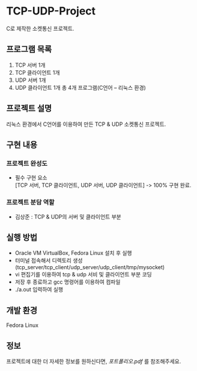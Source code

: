 # TCP-UDP-Project
C로 제작한 소켓통신 프로젝트.


## 프로그램 목록

1) TCP 서버 1개
2) TCP 클라이언트 1개
3) UDP 서버 1개
4) UDP 클라이언트 1개
총 4개 프로그램(C언어 – 리눅스 환경)

## 프로젝트 설명

리눅스 환경에서 C언어를 이용하여 만든 TCP & UDP 소켓통신 프로젝트.

## 구현 내용

### 프로젝트 완성도

- 필수 구현 요소 <br>
[TCP 서버, TCP 클라이언트, UDP 서버, UDP 클라이언트] -> 100% 구현 완료.


### 프로젝트 분담 역할

- 김상준 : TCP & UDP의 서버 및 클라이언트 부분

## 실행 방법

- Oracle VM VirtualBox, Fedora Linux 설치 후 실행
- 터미널 접속해서 디렉토리 생성(tcp_server/tcp_client/udp_server/udp_client/tmp/mysocket)
- vi 편집기를 이용하여 tcp & udp 서비 및 클라이언트 부분 코딩
- 저장 후 종료하고 gcc 명령어를 이용하여 컴파일
- ./a.out 입력하여 실행
  
## 개발 환경

Fedora Linux

## 정보

프로젝트에 대한 더 자세한 정보를 원하신다면,  _포트폴리오.pdf_ 를 참조해주세요.
